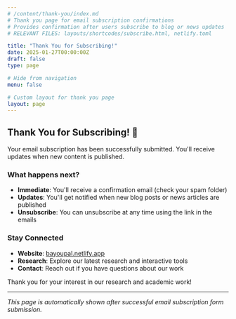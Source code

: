 ```yaml
---
# /content/thank-you/index.md
# Thank you page for email subscription confirmations
# Provides confirmation after users subscribe to blog or news updates
# RELEVANT FILES: layouts/shortcodes/subscribe.html, netlify.toml

title: "Thank You for Subscribing!"
date: 2025-01-27T00:00:00Z
draft: false
type: page

# Hide from navigation
menu: false

# Custom layout for thank you page
layout: page
---
```


## Thank You for Subscribing! 🎉

Your email subscription has been successfully submitted. You'll receive updates when new content is published.

### What happens next?

- **Immediate**: You'll receive a confirmation email (check your spam folder)
- **Updates**: You'll get notified when new blog posts or news articles are published
- **Unsubscribe**: You can unsubscribe at any time using the link in the emails

### Stay Connected

- **Website**: [bayoupal.netlify.app](https://bayoupal.netlify.app)
- **Research**: Explore our latest research and interactive tools
- **Contact**: Reach out if you have questions about our work

Thank you for your interest in our research and academic work!

---

*This page is automatically shown after successful email subscription form submission.*